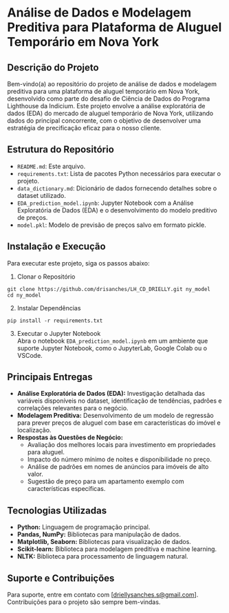 # Análise de Dados e Modelagem Preditiva para Plataforma de Aluguel Temporário em Nova York

## Descrição do Projeto
Bem-vindo(a) ao repositório do projeto de análise de dados e modelagem preditiva para uma plataforma de aluguel temporário em Nova York, desenvolvido como parte do desafio de Ciência de Dados do Programa Lighthouse da Indicium. Este projeto envolve a análise exploratória de dados (EDA) do mercado de aluguel temporário de Nova York, utilizando dados do principal concorrente, com o objetivo de desenvolver uma estratégia de precificação eficaz para o nosso cliente.

## Estrutura do Repositório
- `README.md`: Este arquivo.
- `requirements.txt`: Lista de pacotes Python necessários para executar o projeto.
- `data_dictionary.md`: Dicionário de dados fornecendo detalhes sobre o dataset utilizado.
- `EDA_prediction_model.ipynb`: Jupyter Notebook com a Análise Exploratória de Dados (EDA) e o desenvolvimento do modelo preditivo de preços.
- `model.pkl`: Modelo de previsão de preços salvo em formato pickle.

## Instalação e Execução
Para executar este projeto, siga os passos abaixo:
1. Clonar o Repositório
```
git clone https://github.com/drisanches/LH_CD_DRIELLY.git ny_model
cd ny_model
```
2. Instalar Dependências
```
pip install -r requirements.txt
```
3. Executar o Jupyter Notebook   
Abra o notebook `EDA_prediction_model.ipynb` em um ambiente que suporte Jupyter Notebook, como o JupyterLab, Google Colab ou o VSCode.

## Principais Entregas
- **Análise Exploratória de Dados (EDA):** Investigação detalhada das variáveis disponíveis no dataset, identificação de tendências, padrões e correlações relevantes para o negócio.
- **Modelagem Preditiva:** Desenvolvimento de um modelo de regressão para prever preços de aluguel com base em características do imóvel e localização.
- **Respostas às Questões de Negócio:**
  - Avaliação dos melhores locais para investimento em propriedades para aluguel.
  - Impacto do número mínimo de noites e disponibilidade no preço.
  - Análise de padrões em nomes de anúncios para imóveis de alto valor.
  - Sugestão de preço para um apartamento exemplo com características específicas.

## Tecnologias Utilizadas
- **Python:** Linguagem de programação principal.
- **Pandas, NumPy:** Bibliotecas para manipulação de dados.
- **Matplotlib, Seaborn:** Bibliotecas para visualização de dados.
- **Scikit-learn:** Biblioteca para modelagem preditiva e machine learning.
- **NLTK:** Biblioteca para processamento de linguagem natural.

## Suporte e Contribuições
Para suporte, entre em contato com [driellysanches.s@gmail.com].  
Contribuições para o projeto são sempre bem-vindas.
